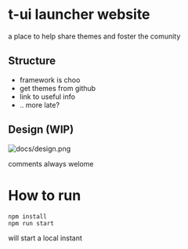 # t-ui launcher website
a place to help share themes and foster the comunity

## Structure
- framework is choo
- get themes from github
- link to useful info
- .. more late?

## Design (WIP)
![docs/design.png](https://www.figma.com/file/PsUWhZn7otLrQIwKxnUcAxkZ/T-Ui)

comments always welome

# How to run

```
npm install
npm run start
```

will start a local instant